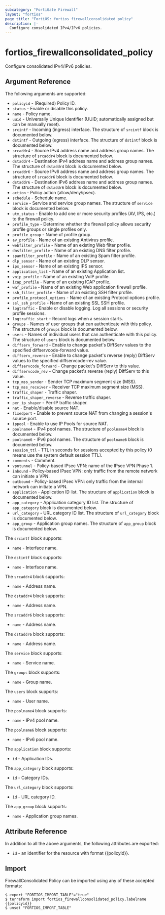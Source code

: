 ```yaml
---
subcategory: "FortiGate Firewall"
layout: "fortios"
page_title: "FortiOS: fortios_firewallconsolidated_policy"
description: |-
  Configure consolidated IPv4/IPv6 policies.
---
```


# fortios_firewallconsolidated_policy
Configure consolidated IPv4/IPv6 policies.

## Argument Reference

The following arguments are supported:

* `policyid` - (Required) Policy ID.
* `status` - Enable or disable this policy.
* `name` - Policy name.
* `uuid` - Universally Unique Identifier (UUID; automatically assigned but can be manually reset).
* `srcintf` - Incoming (ingress) interface. The structure of `srcintf` block is documented below.
* `dstintf` - Outgoing (egress) interface. The structure of `dstintf` block is documented below.
* `srcaddr4` - Source IPv4 address name and address group names. The structure of `srcaddr4` block is documented below.
* `dstaddr4` - Destination IPv4 address name and address group names. The structure of `dstaddr4` block is documented below.
* `srcaddr6` - Source IPv6 address name and address group names. The structure of `srcaddr6` block is documented below.
* `dstaddr6` - Destination IPv6 address name and address group names. The structure of `dstaddr6` block is documented below.
* `action` - Policy action (allow/deny/ipsec).
* `schedule` - Schedule name.
* `service` - Service and service group names. The structure of `service` block is documented below.
* `utm_status` - Enable to add one or more security profiles (AV, IPS, etc.) to the firewall policy.
* `profile_type` - Determine whether the firewall policy allows security profile groups or single profiles only.
* `profile_group` - Name of profile group.
* `av_profile` - Name of an existing Antivirus profile.
* `webfilter_profile` - Name of an existing Web filter profile.
* `dnsfilter_profile` - Name of an existing DNS filter profile.
* `spamfilter_profile` - Name of an existing Spam filter profile.
* `dlp_sensor` - Name of an existing DLP sensor.
* `ips_sensor` - Name of an existing IPS sensor.
* `application_list` - Name of an existing Application list.
* `voip_profile` - Name of an existing VoIP profile.
* `icap_profile` - Name of an existing ICAP profile.
* `waf_profile` - Name of an existing Web application firewall profile.
* `ssh_filter_profile` - Name of an existing SSH filter profile.
* `profile_protocol_options` - Name of an existing Protocol options profile.
* `ssl_ssh_profile` - Name of an existing SSL SSH profile.
* `logtraffic` - Enable or disable logging. Log all sessions or security profile sessions.
* `logtraffic_start` - Record logs when a session starts.
* `groups` - Names of user groups that can authenticate with this policy. The structure of `groups` block is documented below.
* `users` - Names of individual users that can authenticate with this policy. The structure of `users` block is documented below.
* `diffserv_forward` - Enable to change packet's DiffServ values to the specified diffservcode-forward value.
* `diffserv_reverse` - Enable to change packet's reverse (reply) DiffServ values to the specified diffservcode-rev value. 
* `diffservcode_forward` - Change packet's DiffServ to this value.
* `diffservcode_rev` - Change packet's reverse (reply) DiffServ to this value.
* `tcp_mss_sender` - Sender TCP maximum segment size (MSS).
* `tcp_mss_receiver` - Receiver TCP maximum segment size (MSS).
* `traffic_shaper` - Traffic shaper.
* `traffic_shaper_reverse` - Reverse traffic shaper.
* `per_ip_shaper` - Per-IP traffic shaper.
* `nat` - Enable/disable source NAT.
* `fixedport` - Enable to prevent source NAT from changing a session's source port.
* `ippool` - Enable to use IP Pools for source NAT.
* `poolname4` - IPv4 pool names. The structure of `poolname4` block is documented below.
* `poolname6` - IPv6 pool names. The structure of `poolname6` block is documented below.
* `session_ttl` - TTL in seconds for sessions accepted by this policy (0 means use the system default session TTL).
* `comments` - Comment.
* `vpntunnel` - Policy-based IPsec VPN: name of the IPsec VPN Phase 1.
* `inbound` - Policy-based IPsec VPN: only traffic from the remote network can initiate a VPN.
* `outbound` - Policy-based IPsec VPN: only traffic from the internal network can initiate a VPN.
* `application` - Application ID list. The structure of `application` block is documented below.
* `app_category` - Application category ID list. The structure of `app_category` block is documented below.
* `url_category` - URL category ID list. The structure of `url_category` block is documented below.
* `app_group` - Application group names. The structure of `app_group` block is documented below.

The `srcintf` block supports:

* `name` - Interface name.

The `dstintf` block supports:

* `name` - Interface name.

The `srcaddr4` block supports:

* `name` - Address name.

The `dstaddr4` block supports:

* `name` - Address name.

The `srcaddr6` block supports:

* `name` - Address name.

The `dstaddr6` block supports:

* `name` - Address name.

The `service` block supports:

* `name` - Service name.

The `groups` block supports:

* `name` - Group name.

The `users` block supports:

* `name` - User name.

The `poolname4` block supports:

* `name` - IPv4 pool name.

The `poolname6` block supports:

* `name` - IPv6 pool name.

The `application` block supports:

* `id` - Application IDs.

The `app_category` block supports:

* `id` - Category IDs.

The `url_category` block supports:

* `id` - URL category ID.

The `app_group` block supports:

* `name` - Application group names.


## Attribute Reference

In addition to all the above arguments, the following attributes are exported:
* `id` - an identifier for the resource with format {{policyid}}.

## Import

FirewallConsolidated Policy can be imported using any of these accepted formats:
```
$ export "FORTIOS_IMPORT_TABLE"="true"
$ terraform import fortios_firewallconsolidated_policy.labelname {{policyid}}
$ unset "FORTIOS_IMPORT_TABLE"
```
